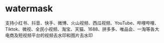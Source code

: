 # watermask
支持小红书、抖音、快手、微博、火山视频、西瓜视频、YouTube、哔哩哔哩、Tiktok、微视、全民小视频、淘宝、天猫、1688、拼多多、唯品会、一淘等各大电商及短视频平台的视频去水印和图片去水印
